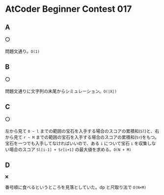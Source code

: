 # AtCoder Beginner Contest 017

## A

:o:

問題文通り。`O(1)`

## B

:o:

問題文通りに文字列の末尾からシミュレーション。`O(|X|)`

## C

:o:

左から見て `0 ~ l` までの範囲の宝石を入手する場合のスコアの累積和(`Sl`)と、右から見て `r ~ M` までの範囲の宝石を入手する場合のスコアの累積和(`Sr`)をもつ。宝石を一つでも入手してなければいいので、ある `i` について宝石 `i` を収集しない場合のスコア `Sl[i-1] + Sr[i+1]` の最大値を求める。`O(N + M)`

## D

:x:

番号順に食べるというところを見落としていた。dp と尺取り法で `O(N+M)`
